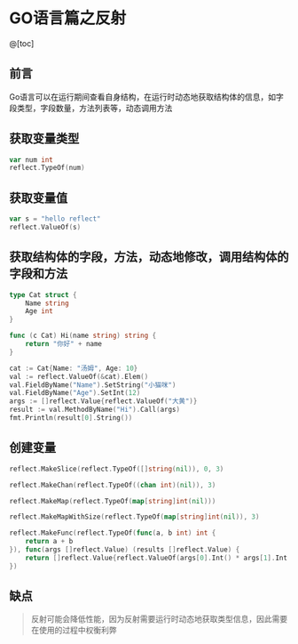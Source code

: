 # GO语言篇之反射

@[toc]

## 前言
Go语言可以在运行期间查看自身结构，在运行时动态地获取结构体的信息，如字段类型，字段数量，方法列表等，动态调用方法

## 获取变量类型
```go
var num int
reflect.TypeOf(num)
```

## 获取变量值
```go
var s = "hello reflect"
reflect.ValueOf(s)
```

## 获取结构体的字段，方法，动态地修改，调用结构体的字段和方法
```go
type Cat struct {
    Name string
    Age int
}

func (c Cat) Hi(name string) string {
    return "你好" + name
}

cat := Cat{Name: "汤姆", Age: 10}
val := reflect.ValueOf(&cat).Elem()
val.FieldByName("Name").SetString("小猫咪")
val.FieldByName("Age").SetInt(12)
args := []reflect.Value{reflect.ValueOf("大黄")}
result := val.MethodByName("Hi").Call(args)
fmt.Println(result[0].String())
```

## 创建变量
```go
reflect.MakeSlice(reflect.TypeOf([]string(nil)), 0, 3)

reflect.MakeChan(reflect.TypeOf((chan int)(nil)), 3)

reflect.MakeMap(reflect.TypeOf(map[string]int(nil)))

reflect.MakeMapWithSize(reflect.TypeOf(map[string]int(nil)), 3)

reflect.MakeFunc(reflect.TypeOf(func(a, b int) int {
    return a + b
}), func(args []reflect.Value) (results []reflect.Value) {
    return []reflect.Value{reflect.ValueOf(args[0].Int() * args[1].Int())}
})
```

## 缺点
>反射可能会降低性能，因为反射需要运行时动态地获取类型信息，因此需要在使用的过程中权衡利弊